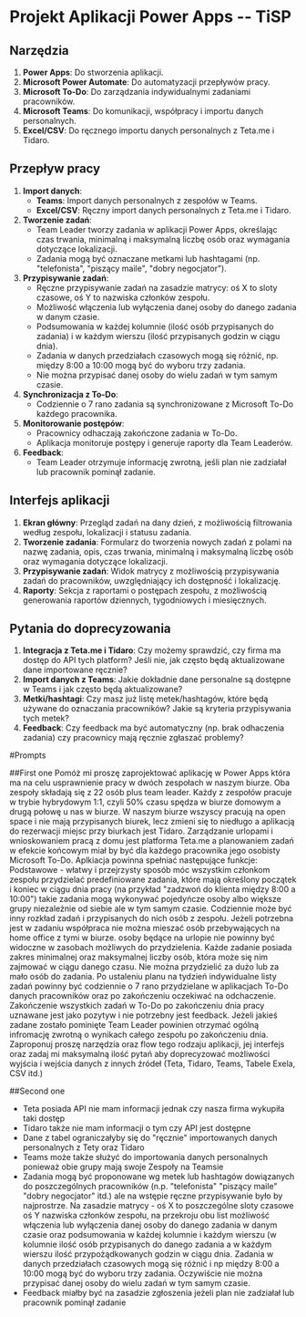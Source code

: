 # Projekt Aplikacji Power Apps -- TiSP

## Narzędzia
1. **Power Apps**: Do stworzenia aplikacji.
2. **Microsoft Power Automate**: Do automatyzacji przepływów pracy.
3. **Microsoft To-Do**: Do zarządzania indywidualnymi zadaniami pracowników.
4. **Microsoft Teams**: Do komunikacji, współpracy i importu danych personalnych.
5. **Excel/CSV**: Do ręcznego importu danych personalnych z Teta.me i Tidaro.

## Przepływ pracy
1. **Import danych**:
   - **Teams**: Import danych personalnych z zespołów w Teams.
   - **Excel/CSV**: Ręczny import danych personalnych z Teta.me i Tidaro.
2. **Tworzenie zadań**:
   - Team Leader tworzy zadania w aplikacji Power Apps, określając czas trwania, minimalną i maksymalną liczbę osób oraz wymagania dotyczące lokalizacji.
   - Zadania mogą być oznaczane metkami lub hashtagami (np. "telefonista", "piszący maile", "dobry negocjator").
3. **Przypisywanie zadań**:
   - Ręczne przypisywanie zadań na zasadzie matrycy: oś X to sloty czasowe, oś Y to nazwiska członków zespołu.
   - Możliwość włączenia lub wyłączenia danej osoby do danego zadania w danym czasie.
   - Podsumowania w każdej kolumnie (ilość osób przypisanych do zadania) i w każdym wierszu (ilość przypisanych godzin w ciągu dnia).
   - Zadania w danych przedziałach czasowych mogą się różnić, np. między 8:00 a 10:00 mogą być do wyboru trzy zadania.
   - Nie można przypisać danej osoby do wielu zadań w tym samym czasie.
4. **Synchronizacja z To-Do**:
   - Codziennie o 7 rano zadania są synchronizowane z Microsoft To-Do każdego pracownika.
5. **Monitorowanie postępów**:
   - Pracownicy odhaczają zakończone zadania w To-Do.
   - Aplikacja monitoruje postępy i generuje raporty dla Team Leaderów.
6. **Feedback**:
   - Team Leader otrzymuje informację zwrotną, jeśli plan nie zadziałał lub pracownik pominął zadanie.

## Interfejs aplikacji
1. **Ekran główny**: Przegląd zadań na dany dzień, z możliwością filtrowania według zespołu, lokalizacji i statusu zadania.
2. **Tworzenie zadania**: Formularz do tworzenia nowych zadań z polami na nazwę zadania, opis, czas trwania, minimalną i maksymalną liczbę osób oraz wymagania dotyczące lokalizacji.
3. **Przypisywanie zadań**: Widok matrycy z możliwością przypisywania zadań do pracowników, uwzględniający ich dostępność i lokalizację.
4. **Raporty**: Sekcja z raportami o postępach zespołu, z możliwością generowania raportów dziennych, tygodniowych i miesięcznych.

## Pytania do doprecyzowania
1. **Integracja z Teta.me i Tidaro**: Czy możemy sprawdzić, czy firma ma dostęp do API tych platform? Jeśli nie, jak często będą aktualizowane dane importowane ręcznie?
2. **Import danych z Teams**: Jakie dokładnie dane personalne są dostępne w Teams i jak często będą aktualizowane?
3. **Metki/hashtagi**: Czy masz już listę metek/hashtagów, które będą używane do oznaczania pracowników? Jakie są kryteria przypisywania tych metek?
4. **Feedback**: Czy feedback ma być automatyczny (np. brak odhaczenia zadania) czy pracownicy mają ręcznie zgłaszać problemy?


#Prompts

##First one
Pomóż mi proszę zaprojektować aplikację w Power Apps która ma na celu usprawnienie pracy w dwóch zespołach w naszym biurze. Oba zespoły składają się z 22 osób plus team leader. Każdy z zespołów pracuje w trybie hybrydowym 1:1, czyli 50% czasu spędza w biurze domowym a drugą połowę u nas w biurze. W naszym biurze wszyscy pracują na open space i nie mają przypisanych biurek, lecz zmieni się to niedługo a aplikacją do rezerwacji miejsc przy biurkach jest Tidaro. Zarządzanie urlopami i wnioskowaniem pracą z domu jest platforma Teta.me a planowaniem zadań w efekcie końcowym miał by być dla każdego pracownika jego osobisty Microsoft To-Do. Aplkiacja powinna spełniać następujące funkcje: Podstawowe -  włatwy i przejrzysty sposób móc wszystkim członkom zespołu przydzielać predefiniowane zadania, które mają określony początek i koniec w ciągu dnia pracy (na przykład "zadzwoń do klienta między 8:00 a 10:00") takie zadania mogą wykonywać pojedyńcze osoby albo większe grupy niezależnie od siebie ale w tym samym czasie. Codziennie może być inny rozkład zadań i przypisanych do nich osób z zespołu. Jeżeli potrzebna jest w zadaniu współpraca nie można mieszać osób przebywających na home office z tymi w biurze. osoby będące na urlopie nie powinny być widoczne w zasobach możliwych do przydzielenia. Każde zadanie posiada zakres minimalnej oraz maksymalnej liczby osób, która może się nim zajmować w ciągu danego czasu. Nie można przydzielić za dużo lub za mało osób do zadania. Po ustaleniu planu na tydzień indywidualne listy zadań powinny być codziennie o 7 rano przydzielane w aplikacjach To-Do danych pracowników oraz po zakończeniu oczekiwać na odchaczenie. Zakończenie wszystkich zadań w To-Do po zakończeniu dnia pracy uznawane jest jako pozytyw i nie potrzebny jest feedback. Jeżeli jakieś zadane zostało pominięte Team Leader powinien otrzymać ogólną infromację zwrotną o wynikach całego zespołu po zakończeniu dnia. Zaproponuj proszę narzędzia oraz flow tego rodzaju aplikacji, jej interfejs oraz zadaj mi maksymalną ilość pytań aby doprecyzować możliwości wyjścia i wejścia danych z innych źródeł (Teta, Tidaro, Teams, Tabele Exela, CSV itd.)

##Second one
- Teta posiada API nie mam informacji jednak czy nasza firma wykupiła taki dostęp
- Tidaro także nie mam informacji o tym czy API jest dostępne
- Dane z tabel ograniczałyby się do "ręcznie" importowanych danych personalnych z Tety oraz Tidaro
- Teams może także służyć do importowania danych personalnych ponieważ obie grupy mają swoje Zespoły na Teamsie
- Zadania mogą być proponowane wg metek lub hashtagów dowiązanych do poszczególnych pracowników (n.p. "telefonista" "piszący maile" "dobry negocjator" itd.) ale na wstępie ręczne przypisywanie było by najprostrze. Na zasadzie matrycy - oś X to poszczególne sloty czasowe oś Y nazwiska członków zespołu, na przekroju obu list możliwość włączenia lub wyłączenia danej osoby do danego zadania w danym czasie oraz podsumowania w każdej kolumnie i każdym wierszu (w kolumnie ilość osób przypisanych do danego zadania a w każdym wierszu ilość przypożądkowanych godzin w ciągu dnia. Zadania w danych przedziałach czasowych mogą się różnić i np między 8:00 a 10:00 mogą być do wyboru trzy zadania. Oczywiście nie można przypisać danej osoby do wielu zadań w tym samym czasie.
- Feedback miałby być na zasadzie zgłoszenia jeżeli plan nie zadziałał lub pracownik pominął zadanie
